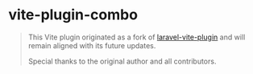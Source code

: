 # vite-plugin-combo

> This Vite plugin originated as a fork of [laravel-vite-plugin](https://github.com/laravel/vite-plugin)
> and will remain aligned with its future updates.
>
> Special thanks to the original author and all contributors.
